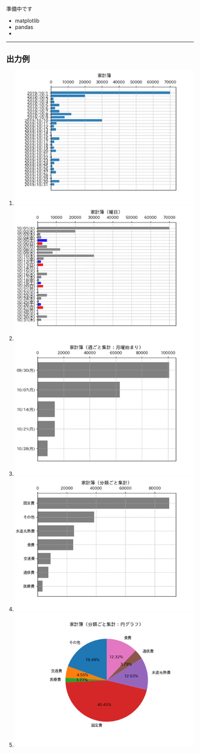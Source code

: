 準備中です
- matplotlib
- pandas
- 
---
## 出力例
1. ![fig1](/家計簿_fig1.png)
2. ![fig2](/家計簿_fig2.png)
3. ![fig3](/家計簿_fig3.png)
4. ![fig4](/家計簿_fig4.png)
5. ![fig5](/家計簿_fig5.png)
